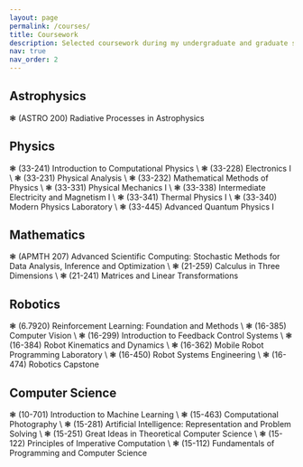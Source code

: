 ```yaml
---
layout: page
permalink: /courses/
title: Coursework
description: Selected coursework during my undergraduate and graduate studies, roughly organized by topic
nav: true
nav_order: 2
---
```


<h2> Astrophysics </h2> 
❃ (ASTRO 200) Radiative Processes in Astrophysics 

<h2> Physics </h2>
❃ (33-241) Introduction to Computational Physics \
❃ (33-228) Electronics I \
❃ (33-231) Physical Analysis \
❃ (33-232) Mathematical Methods of Physics \
❃ (33-331) Physical Mechanics I \
❃ (33-338) Intermediate Electricity and Magnetism I \
❃ (33-341) Thermal Physics I \
❃ (33-340) Modern Physics Laboratory \
❃ (33-445) Advanced Quantum Physics I 

<h2> Mathematics </h2>
❃ (APMTH 207) Advanced Scientific Computing: Stochastic Methods for Data Analysis, Inference and Optimization \
❃ (21-259) Calculus in Three Dimensions \
❃ (21-241) Matrices and Linear Transformations 

<h2> Robotics </h2>
❃ (6.7920) Reinforcement Learning: Foundation and Methods \
❃ (16-385) Computer Vision \
❃ (16-299) Introduction to Feedback Control Systems \
❃ (16-384) Robot Kinematics and Dynamics \
❃ (16-362) Mobile Robot Programming Laboratory \
❃ (16-450) Robot Systems Engineering \
❃ (16-474) Robotics Capstone 

<h2> Computer Science </h2>
❃ (10-701) Introduction to Machine Learning \
❃ (15-463) Computational Photography \
❃ (15-281) Artificial Intelligence: Representation and Problem Solving \
❃ (15-251) Great Ideas in Theoretical Computer Science \
❃ (15-122) Principles of Imperative Computation \
❃ (15-112) Fundamentals of Programming and Computer Science 



